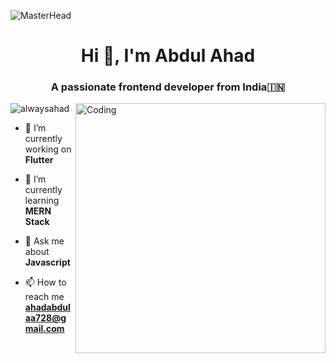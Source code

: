 ![MasterHead](https://media.licdn.com/dms/image/D4D16AQG3OFj9Xtpy9w/profile-displaybackgroundimage-shrink_350_1400/0/1679863104465?e=1687392000&v=beta&t=eqf_BwSUd1iQOWK-F-oLaWs1AsnPjwXsPKR3ZMXfzlE)

<h1 align="center">Hi 👋, I'm Abdul Ahad</h1>
<h3 align="center">A passionate frontend developer from India🇮🇳</h3>
<img align="right" alt="Coding" width="400" src="https://mir-s3-cdn-cf.behance.net/project_modules/max_1200/06f21a161921919.63cd7887d0a70.gif">

<p align="left"> <img src="https://komarev.com/ghpvc/?username=alwaysahad&label=Profile%20views&color=0e75b6&style=flat" alt="alwaysahad" /> </p>

- 🔭 I’m currently working on **Flutter**

- 🌱 I’m currently learning **MERN Stack**

- 💬 Ask me about **Javascript**

- 📫 How to reach me **ahadabdulaa728@gmail.com**
